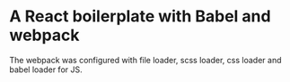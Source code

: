 # A React boilerplate with Babel and webpack

The webpack was configured with file loader, scss loader, css loader and babel loader for JS.
